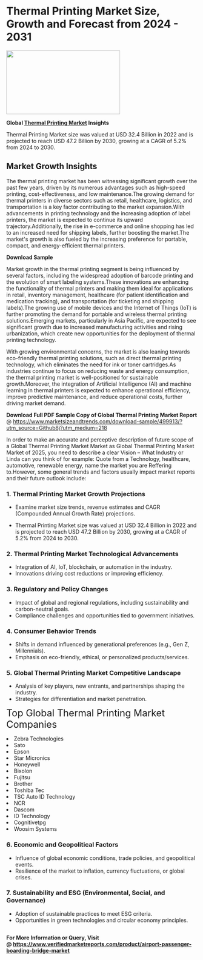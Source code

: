 <H1>Thermal Printing Market Size, Growth and Forecast from 2024 - 2031</H1><img class="aligncenter size-medium wp-image-584254" src="https://thirdeyenews.in/wp-content/uploads/2024/09/Global-Market-Research-300x168.jpeg" alt="" width="300" height="168" /><p><strong>Global&nbsp;<a href="https://www.marketsizeandtrends.com/download-sample/499913/?utm_source=Github8j?utm_medium=218">Thermal Printing Market</a> Insights</strong></p><p>Thermal Printing Market size was valued at USD 32.4 Billion in 2022 and is projected to reach USD 47.2 Billion by 2030, growing at a CAGR of 5.2% from 2024 to 2030.</p><p><h2>Market Growth Insights</h2> <p>The thermal printing market has been witnessing significant growth over the past few years, driven by its numerous advantages such as high-speed printing, cost-effectiveness, and low maintenance.The growing demand for thermal printers in diverse sectors such as retail, healthcare, logistics, and transportation is a key factor contributing to the market expansion.With advancements in printing technology and the increasing adoption of label printers, the market is expected to continue its upward trajectory.Additionally, the rise in e-commerce and online shopping has led to an increased need for shipping labels, further boosting the market.The market's growth is also fueled by the increasing preference for portable, compact, and energy-efficient thermal printers.</p> <p><strong>Download Sample</strong></p> <p>Market growth in the thermal printing segment is being influenced by several factors, including the widespread adoption of barcode printing and the evolution of smart labeling systems.These innovations are enhancing the functionality of thermal printers and making them ideal for applications in retail, inventory management, healthcare (for patient identification and medication tracking), and transportation (for ticketing and shipping labels).The growing use of mobile devices and the Internet of Things (IoT) is further promoting the demand for portable and wireless thermal printing solutions.Emerging markets, particularly in Asia Pacific, are expected to see significant growth due to increased manufacturing activities and rising urbanization, which create new opportunities for the deployment of thermal printing technology.</p> <p>With growing environmental concerns, the market is also leaning towards eco-friendly thermal printing solutions, such as direct thermal printing technology, which eliminates the need for ink or toner cartridges.As industries continue to focus on reducing waste and energy consumption, the thermal printing market is well-positioned for sustainable growth.Moreover, the integration of Artificial Intelligence (AI) and machine learning in thermal printers is expected to enhance operational efficiency, improve predictive maintenance, and reduce operational costs, further driving market demand.</p> <p><span class=""><strong>Download Full PDF Sample Copy of Global Thermal Printing Market Report</strong> @ <a href="https://www.marketsizeandtrends.com/download-sample/499913/?utm_source=Github8j?utm_medium=218" target="_blank">https://www.marketsizeandtrends.com/download-sample/499913/?utm_source=Github8j?utm_medium=218</a></span></p><p>In order to make an accurate and perceptive description of future scope of a Global&nbsp;Thermal Printing Market Market as Global&nbsp;Thermal Printing Market Market of 2025, you need to describe a clear Vision &ndash; What Industry or Linda can you think of for example: Quote from a Technology, healthcare, automotive, renewable energy, name the market you are Reffering to.However, some general trends and factors usually impact market reports and their future outlook include:</p><h3>1.&nbsp;<strong>Thermal Printing Market Growth Projections</strong></h3><ul><li>Examine market size trends, revenue estimates and CAGR (Compounded Annual Growth Rate) projections.</li><li><p>Thermal Printing Market size was valued at USD 32.4 Billion in 2022 and is projected to reach USD 47.2 Billion by 2030, growing at a CAGR of 5.2% from 2024 to 2030.</p></li></ul><h3>2.&nbsp;<strong>Thermal Printing Market Technological Advancements</strong></h3><ul><li>Integration of AI, IoT, blockchain, or automation in the industry.</li><li>Innovations driving cost reductions or improving efficiency.</li></ul><h3>3.&nbsp;<strong>Regulatory and Policy Changes</strong></h3><ul><li>Impact of global and regional regulations, including sustainability and carbon-neutral goals.</li><li>Compliance challenges and opportunities tied to government initiatives.</li></ul><h3>4.&nbsp;<strong>Consumer Behavior Trends</strong></h3><ul><li>Shifts in demand influenced by generational preferences (e.g., Gen Z, Millennials).</li><li>Emphasis on eco-friendly, ethical, or personalized products/services.</li></ul><h3>5.&nbsp;<strong>Global Thermal Printing Market Competitive Landscape</strong></h3><ul><li>Analysis of key players, new entrants, and partnerships shaping the industry.</li><li>Strategies for differentiation and market penetration.</li></ul><p data-pm-slice="1 1 []"><span style="color: inherit; font-family: inherit; font-size: 25px;">Top Global Thermal Printing Market Companies</span></p><div class="" data-test-id=""><p><li>Zebra Technologies</li><li> Sato</li><li> Epson</li><li> Star Micronics</li><li> Honeywell</li><li> Bixolon</li><li> Fujitsu</li><li> Brother</li><li> Toshiba Tec</li><li> TSC Auto ID Technology</li><li> NCR</li><li> Dascom</li><li> ID Technology</li><li> Cognitivetpg</li><li> Woosim Systems</li></p></div><h3>6.&nbsp;<strong>Economic and Geopolitical Factors</strong></h3><ul><li>Influence of global economic conditions, trade policies, and geopolitical events.</li><li>Resilience of the market to inflation, currency fluctuations, or global crises.</li></ul><h3>7.&nbsp;<strong>Sustainability and ESG (Environmental, Social, and Governance)</strong></h3><ul><li>Adoption of sustainable practices to meet ESG criteria.</li><li>Opportunities in green technologies and circular economy principles.</li></ul><h2><strong style="font-size: 14px;">For More Information or Query, Visit @&nbsp;</strong><a style="background-color: #ffffff; font-size: 14px;" href="https://www.marketsizeandtrends.com/report/thermal-printing-market/" target="_blank">https://www.verifiedmarketreports.com/product/airport-passenger-boarding-bridge-market</a></h2>